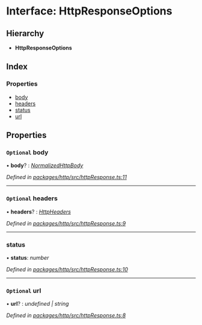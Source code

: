 # Interface: HttpResponseOptions

## Hierarchy

* **HttpResponseOptions**

## Index

### Properties

* [body](httpresponseoptions.md#optional-body)
* [headers](httpresponseoptions.md#optional-headers)
* [status](httpresponseoptions.md#status)
* [url](httpresponseoptions.md#optional-url)

## Properties

### `Optional` body

• **body**? : *[NormalizedHttpBody](../README.md#normalizedhttpbody)*

*Defined in [packages/http/src/httpResponse.ts:11](https://github.com/headline-1/coolio/blob/420fd1d/packages/http/src/httpResponse.ts#L11)*

___

### `Optional` headers

• **headers**? : *[HttpHeaders](../README.md#httpheaders)*

*Defined in [packages/http/src/httpResponse.ts:9](https://github.com/headline-1/coolio/blob/420fd1d/packages/http/src/httpResponse.ts#L9)*

___

###  status

• **status**: *number*

*Defined in [packages/http/src/httpResponse.ts:10](https://github.com/headline-1/coolio/blob/420fd1d/packages/http/src/httpResponse.ts#L10)*

___

### `Optional` url

• **url**? : *undefined | string*

*Defined in [packages/http/src/httpResponse.ts:8](https://github.com/headline-1/coolio/blob/420fd1d/packages/http/src/httpResponse.ts#L8)*
